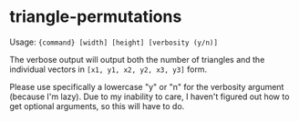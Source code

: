 # triangle-permutations

Usage: `{command} [width] [height] [verbosity (y/n)]`

The verbose output will output both the number of triangles and the individual vectors in `[x1, y1, x2, y2, x3, y3]` form.

Please use specifically a lowercase "y" or "n" for the verbosity argument (because I'm lazy).
Due to my inability to care, I haven't figured out how to get optional arguments, so this will have to do. 
